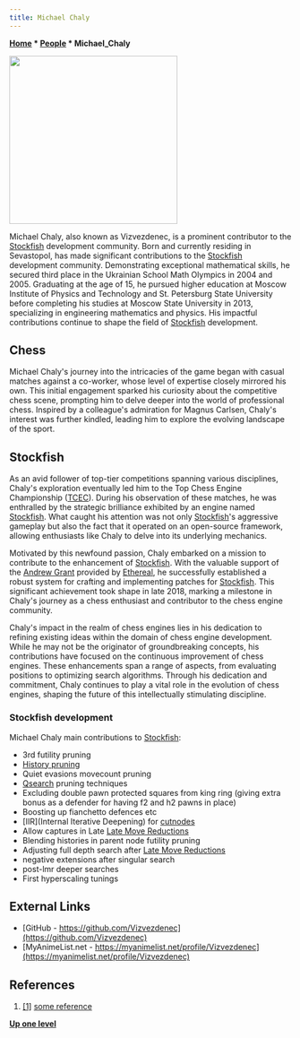 ```yaml
---
title: Michael Chaly
---
```

**[Home](Home "Home") \* [People](People "People") \* Michael_Chaly**

<img src="https://media.discordapp.net/attachments/1032922913499783169/1168184659377655839/c0L3fT1bpyk.jpg?ex=6550d7be&is=653e62be&hm=59ec1be1ef6dd77aa529e798bccd0c22dc2e131b441b352b39b21fba9e39af4c&=&width=469&height=626" width="300">

Michael Chaly, also known as Vizvezdenec, is a prominent contributor to the [Stockfish](Stockfish.md) development community. Born and currently residing in Sevastopol, has made significant contributions to the [Stockfish](Stockfish.md) development community. Demonstrating exceptional mathematical skills, he secured third place in the Ukrainian School Math Olympics in 2004 and 2005. Graduating at the age of 15, he pursued higher education at Moscow Institute of Physics and Technology and St. Petersburg State University before completing his studies at Moscow State University in 2013, specializing in engineering mathematics and physics. His impactful contributions continue to shape the field of [Stockfish](Stockfish.md) development.

## Chess
Michael Chaly's journey into the intricacies of the game began with casual matches against a co-worker, whose level of expertise closely mirrored his own. This initial engagement sparked his curiosity about the competitive chess scene, prompting him to delve deeper into the world of professional chess. Inspired by a colleague's admiration for Magnus Carlsen, Chaly's interest was further kindled, leading him to explore the evolving landscape of the sport.

## Stockfish
As an avid follower of top-tier competitions spanning various disciplines, Chaly's exploration eventually led him to the Top Chess Engine Championship ([TCEC](TCEC.md)). During his observation of these matches, he was enthralled by the strategic brilliance exhibited by an engine named [Stockfish](Stockfish.md). What caught his attention was not only [Stockfish](Stockfish.md)'s aggressive gameplay but also the fact that it operated on an open-source framework, allowing enthusiasts like Chaly to delve into its underlying mechanics.

Motivated by this newfound passion, Chaly embarked on a mission to contribute to the enhancement of [Stockfish](Stockfish.md). With the valuable support of the [Andrew Grant](Andrew_Grant.md) provided by [Ethereal](Ethereal.md), he successfully established a robust system for crafting and implementing patches for [Stockfish](Stockfish.md). This significant achievement took shape in late 2018, marking a milestone in Chaly's journey as a chess enthusiast and contributor to the chess engine community.

Chaly's impact in the realm of chess engines lies in his dedication to refining existing ideas within the domain of chess engine development. While he may not be the originator of groundbreaking concepts, his contributions have focused on the continuous improvement of chess engines. These enhancements span a range of aspects, from evaluating positions to optimizing search algorithms. Through his dedication and commitment, Chaly continues to play a vital role in the evolution of chess engines, shaping the future of this intellectually stimulating discipline.

### Stockfish development
Michael Chaly main contributions to [Stockfish](Stockfish.md):
* 3rd futility pruning
* [History pruning](History_Leaf_Pruning.md)
* Quiet evasions movecount pruning
* [Qsearch](Quiescence_Search.md) pruning techniques
* Excluding double pawn protected squares from king ring (giving extra bonus as a defender for having f2 and h2 pawns in place)
* Boosting up fianchetto defences etc
* [IIR](Internal Iterative Deepening) for [cutnodes](Node_Types#cut-nodes)
* Allow captures in Late [Late Move Reductions](Late_Move_Reductions)
* Blending histories in parent node futility pruning
* Adjusting full depth search after [Late Move Reductions](Late_Move_Reductions)
* negative extensions after singular search
* post-lmr deeper searches
* First hyperscaling tunings

## External Links
* [GitHub - https://github.com/Vizvezdenec](https://github.com/Vizvezdenec)
* [MyAnimeList.net - https://myanimelist.net/profile/Vizvezdenec](https://myanimelist.net/profile/Vizvezdenec)
 
## References

1. <a id="cite-ref-1" href="#cite-note-1">[1]</a> [some reference](https://example.com)

**[Up one level]([People](People.md) "[People](People.md)")**
